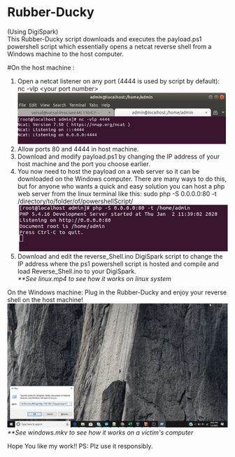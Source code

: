 # Rubber-Ducky
(Using DigiSpark)<br>
This Rubber-Ducky script downloads and executes the payload.ps1 powershell script which essentially opens a netcat reverse shell from a Windows machine to the host computer.

#On the host machine :
1. Open a netcat listener on any port (4444 is used by script by default): nc -vlp \<your port number\>
![](https://github.com/VH-Tech/Rubber-Ducky/blob/master/netcat.PNG)
2. Allow ports 80 and 4444 in host machine. 
3. Download and modify payload.ps1 by changing the IP address of your host machine and the port you choose earlier.
4. You now need to host the payload on a web server so it can be downloaded on the Windows computer. There are many ways to do this, but for anyone who wants a quick and easy solution you can host a php web server from the linux terminal like this: sudo php -S 0.0.0.0:80 -t /directory/to/folder/of/powershellScript/
![](https://github.com/VH-Tech/Rubber-Ducky/blob/master/php.png)
5. Download and edit the reverse_Shell.ino DigiSpark script to change the IP address where the ps1 powershell script is hosted and compile and load Reverse_Shell.ino to your DigiSpark.
<br><i>**See linux.mp4 to see how it works on linux system</i>

On the Windows machine:
Plug in the Rubber-Ducky and enjoy your reverse shell on the host machine!<br>
![](https://github.com/VH-Tech/Rubber-Ducky/blob/master/victimWin.png)
<i>**See windows.mkv to see how it works on a victim's computer</i>

Hope You like my work!!
PS: Plz use it responsibly.
